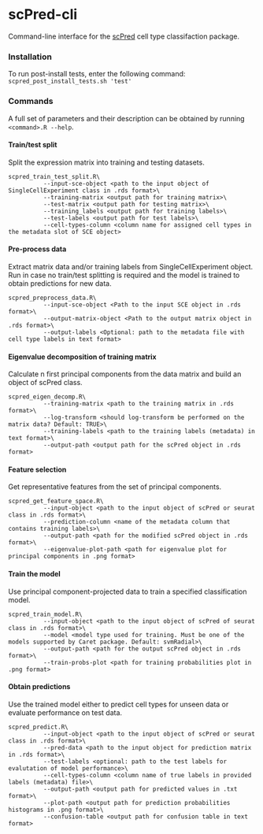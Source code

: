 # scPred-cli
Command-line interface for the [scPred](https://github.com/IMB-Computational-Genomics-Lab/scPred) cell type classifaction package.

### Installation 


To run post-install tests, enter the following command: `scpred_post_install_tests.sh 'test'` 


### Commands 
A full set of parameters and their description can be obtained by running `<command>.R --help`. 

#### Train/test split 
Split the expression matrix into training and testing datasets.
```
scpred_train_test_split.R\
          --input-sce-object <path to the input object of SingleCellExperiment class in .rds format>\
          --training-matrix <output path for training matrix>\
          --test-matrix <output path for testing matrix>\
          --training_labels <output path for training labels>\
          --test-labels <output path for test labels>\
          --cell-types-column <column name for assigned cell types in the metadata slot of SCE object>
```

#### Pre-process data 
Extract matrix data and/or training labels from SingleCellExperiment object. Run in case no train/test splitting is required and the model is trained to obtain predictions for new data.
```
scpred_preprocess_data.R\
          --input-sce-object <Path to the input SCE object in .rds format>\
          --output-matrix-object <Path to the output matrix object in .rds format>\
          --output-labels <Optional: path to the metadata file with cell type labels in text format>
```


#### Eigenvalue decomposition of training matrix
Calculate n first principal components from the data matrix and build an object of scPred class.
```
scpred_eigen_decomp.R\
          --training-matrix <path to the training matrix in .rds format>\
          --log-transform <should log-transform be performed on the matrix data? Default: TRUE>\
          --training-labels <path to the training labels (metadata) in text format>\
          --output-path <output path for the scPred object in .rds format>
```

#### Feature selection 
Get representative features from the set of principal components.
```
scpred_get_feature_space.R\
          --input-object <path to the input object of scPred or seurat class in .rds format>\
          --prediction-column <name of the metadata column that contains training labels>\
          --output-path <path for the modified scPred object in .rds format>\
          --eigenvalue-plot-path <path for eigenvalue plot for principal components in .png format>
```

#### Train the model 
Use principal component-projected data to train a specified classification model.
```
scpred_train_model.R\
          --input-object <path to the input object of scPred of seurat class in .rds format>\
          --model <model type used for training. Must be one of the models supported by Caret package. Default: svmRadial>\
          --output-path <path for the output scPred object in .rds format>\
          --train-probs-plot <path for training probabilities plot in .png format>
```

#### Obtain predictions 
Use the trained model either to predict cell types for unseen data or evaluate performance on test data.
```
scpred_predict.R\
          --input-object <path to the input object of scPred or seurat class in .rds format>\
          --pred-data <path to the input object for prediction matrix in .rds format>\
          --test-labels <optional: path to the test labels for evalutation of model performance>\
          --cell-types-column <column name of true labels in provided labels (metadata) file>\
          --output-path <output path for predicted values in .txt format>\
          --plot-path <output path for prediction probabilities histograms in .png format>\
          --confusion-table <output path for confusion table in text format>

```





